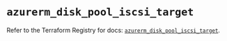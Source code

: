 # `azurerm_disk_pool_iscsi_target`

Refer to the Terraform Registry for docs: [`azurerm_disk_pool_iscsi_target`](https://registry.terraform.io/providers/hashicorp/azurerm/3.114.0/docs/resources/disk_pool_iscsi_target).
